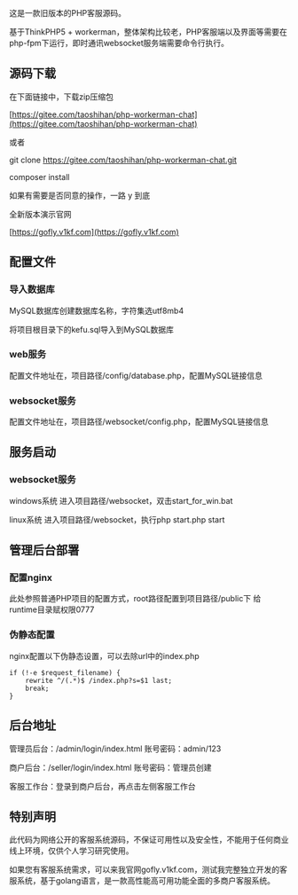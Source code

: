 这是一款旧版本的PHP客服源码。

基于ThinkPHP5 + workerman，整体架构比较老，PHP客服端以及界面等需要在php-fpm下运行，即时通讯websocket服务端需要命令行执行。

## 源码下载

在下面链接中，下载zip压缩包

[https://gitee.com/taoshihan/php-workerman-chat](https://gitee.com/taoshihan/php-workerman-chat)

或者

git clone https://gitee.com/taoshihan/php-workerman-chat.git

composer install

如果有需要是否同意的操作，一路 y 到底

全新版本演示官网

[https://gofly.v1kf.com](https://gofly.v1kf.com)

## 配置文件

### 导入数据库

MySQL数据库创建数据库名称，字符集选utf8mb4

将项目根目录下的kefu.sql导入到MySQL数据库

### web服务
配置文件地址在，项目路径/config/database.php，配置MySQL链接信息

### websocket服务

配置文件地址在，项目路径/websocket/config.php，配置MySQL链接信息

## 服务启动

### websocket服务

windows系统 进入项目路径/websocket，双击start_for_win.bat

linux系统 进入项目路径/websocket，执行php start.php start

## 管理后台部署

### 配置nginx

此处参照普通PHP项目的配置方式，root路径配置到项目路径/public下
给runtime目录赋权限0777

### 伪静态配置

nginx配置以下伪静态设置，可以去除url中的index.php

```
if (!-e $request_filename) {
	rewrite ^/(.*)$ /index.php?s=$1 last;
	break;
}
```

## 后台地址

管理员后台：/admin/login/index.html   账号密码：admin/123

商户后台：/seller/login/index.html  账号密码：管理员创建

客服工作台：登录到商户后台，再点击左侧客服工作台

## 特别声明
此代码为网络公开的客服系统源码，不保证可用性以及安全性，不能用于任何商业线上环境，仅供个人学习研究使用。

如果您有客服系统需求，可以来我官网gofly.v1kf.com，测试我完整独立开发的客服系统，基于golang语言，是一款高性能高可用功能全面的多商户客服系统。
